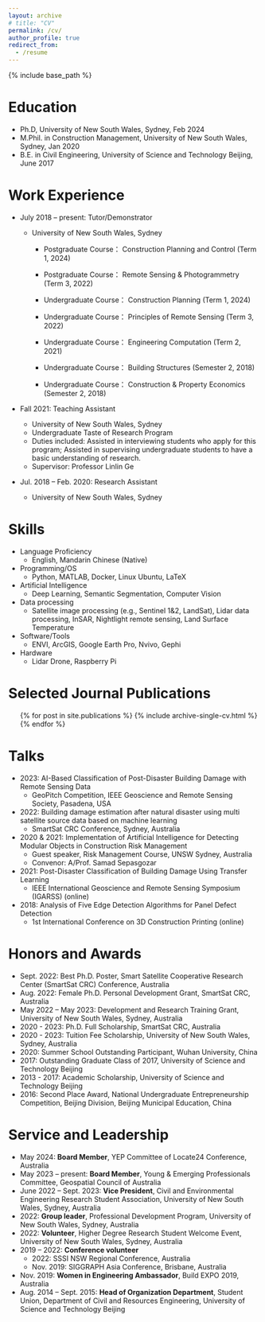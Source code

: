 ```yaml
---
layout: archive
# title: "CV"
permalink: /cv/
author_profile: true
redirect_from:
  - /resume
---
```


{% include base_path %}

Education
======
* Ph.D, University of New South Wales, Sydney, Feb 2024
* M.Phil. in Construction Management, University of New South Wales, Sydney, Jan 2020
* B.E. in Civil Engineering, University of Science and Technology Beijing, June 2017

Work Experience
======
* July 2018 – present: Tutor/Demonstrator
  * University of New South Wales, Sydney
    
    * Postgraduate Course： Construction Planning and Control (Term 1, 2024)
    * Postgraduate Course： Remote Sensing & Photogrammetry (Term 3, 2022)
      
    * Undergraduate Course： Construction Planning (Term 1, 2024)
    * Undergraduate Course： Principles of Remote Sensing (Term 3, 2022)
    * Undergraduate Course： Engineering Computation (Term 2, 2021)
    * Undergraduate Course： Building Structures (Semester 2, 2018)
    * Undergraduate Course： Construction & Property Economics (Semester 2, 2018)

* Fall 2021: Teaching Assistant
  * University of New South Wales, Sydney
  * Undergraduate Taste of Research Program
  * Duties included: Assisted in interviewing students who apply for this program; Assisted in supervising undergraduate students to have a basic understanding of research.
  * Supervisor: Professor Linlin Ge

* Jul. 2018 – Feb. 2020: Research Assistant
  * University of New South Wales, Sydney
  
Skills
======
* Language Proficiency
  * English, Mandarin Chinese (Native)
* Programming/OS
  * Python, MATLAB, Docker, Linux Ubuntu, LaTeX
* Artificial Intelligence
  * Deep Learning, Semantic Segmentation, Computer Vision
* Data processing
  * Satellite image processing (e.g., Sentinel 1&2, LandSat), Lidar data processing, InSAR, Nightlight remote sensing, Land Surface Temperature 
* Software/Tools
  * ENVI, ArcGIS, Google Earth Pro, Nvivo, Gephi
* Hardware
  * Lidar Drone, Raspberry Pi

Selected Journal Publications
======
  <ul>{% for post in site.publications %}
    {% include archive-single-cv.html %}
  {% endfor %}</ul>
  
Talks
======
* 2023: AI-Based Classification of Post-Disaster Building Damage with Remote Sensing Data
  * GeoPitch Competition, IEEE Geoscience and Remote Sensing Society, Pasadena, USA
* 2022: Building damage estimation after natural disaster using multi satellite source data based on machine learning
  * SmartSat CRC Conference, Sydney, Australia
* 2020 & 2021: Implementation of Artificial Intelligence for Detecting Modular Objects in Construction Risk Management
  * Guest speaker, Risk Management Course, UNSW Sydney, Australia
  * Convenor: A/Prof. Samad Sepasgozar
* 2021: Post-Disaster Classification of Building Damage Using Transfer Learning
  * IEEE International Geoscience and Remote Sensing Symposium (IGARSS) (online)
* 2018: Analysis of Five Edge Detection Algorithms for Panel Defect Detection
  * 1st International Conference on 3D Construction Printing (online)

Honors and Awards
======
* Sept. 2022: Best Ph.D. Poster, Smart Satellite Cooperative Research Center (SmartSat CRC) Conference, Australia
* Aug. 2022: Female Ph.D. Personal Development Grant, SmartSat CRC, Australia
* May 2022 – May 2023: Development and Research Training Grant, University of New South Wales, Sydney, Australia
* 2020 - 2023: Ph.D. Full Scholarship, SmartSat CRC, Australia
* 2020 - 2023: Tuition Fee Scholarship, University of New South Wales, Sydney, Australia
* 2020: Summer School Outstanding Participant, Wuhan University, China
* 2017: Outstanding Graduate Class of 2017, University of Science and Technology Beijing
* 2013 - 2017: Academic Scholarship, University of Science and Technology Beijing
* 2016: Second Place Award, National Undergraduate Entrepreneurship Competition, Beijing Division, Beijing Municipal Education, China

Service and Leadership
======
* May 2024: **Board Member**, YEP Committee of Locate24 Conference, Australia
* May 2023 – present: **Board Member**, Young & Emerging Professionals Committee, Geospatial Council of Australia
* June 2022 – Sept. 2023: **Vice President**, Civil and Environmental Engineering Research Student Association, University of New South Wales, Sydney, Australia
* 2022: **Group leader**, Professional Development Program, University of New South Wales, Sydney, Australia
* 2022: **Volunteer**, Higher Degree Research Student Welcome Event, University of New South Wales, Sydney, Australia
* 2019 – 2022: **Conference volunteer**
  * 2022: SSSI NSW Regional Conference, Australia
  * Nov. 2019: SIGGRAPH Asia Conference, Brisbane, Australia
* Nov. 2019: **Women in Engineering Ambassador**, Build EXPO 2019, Australia
* Aug. 2014 – Sept. 2015: **Head of Organization Department**, Student Union, Department of Civil and Resources Engineering, University of Science and Technology Beijing
